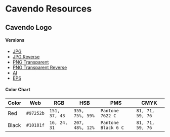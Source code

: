 Cavendo Resources
======


## Cavendo Logo

#### Versions
 - [JPG](cavendo-logo/cavendo-logo.jpg "JPG")
 - [JPG Reverse](cavendo-logo/cavendo-logo-reverse.jpg "JPG Reverse")
 - [PNG Transparent](cavendo-logo/cavendo-logo-transparent.png "transparent")
 - [PNG Transparent Reverse](cavendo-logo/cavendo-logo-transparent-reverse.png "transprent reverse")
 - [AI](cavendo-logo/cavendo-logo.ai)
 - [EPS](cavendo-logo/cavendo-logo.eps)

#### Color Chart
<table>
    <thead>
        <tr>
            <th>Color</th>
            <th>Web</th>
            <th>RGB</th>
            <th>HSB</th>
            <th>PMS</th>
            <th>CMYK</th>
        </tr>
    </thead>
    <tbody>
        <tr>
            <td>Red</td>
            <td><code>#97252b</code></td>
            <td><code>151, 37, 43</code></td>
            <td><code>355, 75%, 59%</code></td>
            <td><code>Pantone 7622 C</code></td>
            <td><code>81, 71, 59, 76</code></td>
        </tr>
        <tr>
            <td>Black</td>
            <td><code>#10181f</code></td>
            <td><code>16, 24, 31</code></td>
            <td><code>207, 48%, 12%</code></td>
            <td><code>Pantone Black 6 C</code></td>
            <td><code>81, 71, 59, 76</code></td>
        </tr>
    </tbody>
</table>
